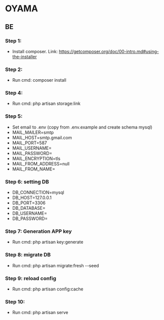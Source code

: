 # OYAMA

## BE

### Step 1:
- Install composer. Link: https://getcomposer.org/doc/00-intro.md#using-the-installer


### Step 2:
- Run cmd: composer install


### Step 4:
- Run cmd: php artisan storage:link


### Step 5: 

- Set email to .env (copy from .env.example and create schema mysql)
- MAIL_MAILER=smtp
- MAIL_HOST=smtp.gmail.com
- MAIL_PORT=587
- MAIL_USERNAME=
- MAIL_PASSWORD=
- MAIL_ENCRYPTION=tls
- MAIL_FROM_ADDRESS=null
- MAIL_FROM_NAME=


### Step 6: setting DB
- DB_CONNECTION=mysql
- DB_HOST=127.0.0.1
- DB_PORT=3306
- DB_DATABASE=
- DB_USERNAME=
- DB_PASSWORD=


### Step 7: Generation APP key
- Run cmd: php artisan key:generate


### Step 8: migrate DB
- Run cmd: php artisan migrate:fresh --seed


### Step 9: reload config
- Run cmd: php artisan config:cache


### Step 10:
- Run cmd: php artisan serve